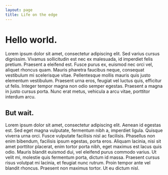 ```yaml
---
layout: page
title: Life on the edge
---
```


# Hello world.

Lorem ipsum dolor sit amet, consectetur adipiscing elit. Sed varius cursus dignissim. Vivamus sollicitudin est nec ex malesuada, id imperdiet felis pretium. Praesent a eleifend est. Fusce purus ex, euismod nec orci vel, aliquet rhoncus quam. Mauris pharetra faucibus neque, consequat vestibulum mi scelerisque vitae. Pellentesque mollis mauris quis justo elementum vestibulum. Praesent urna eros, feugiat vel luctus quis, efficitur ut felis. Integer tempor magna non odio semper egestas. Praesent a magna in justo cursus porta. Nunc erat metus, vehicula a arcu vitae, porttitor interdum arcu.

## But wait.

Lorem ipsum dolor sit amet, consectetur adipiscing elit. Aenean id egestas est. Sed eget magna vulputate, fermentum nibh a, imperdiet ligula. Quisque viverra urna orci. Fusce vulputate facilisis nisl ac facilisis. Phasellus non enim bibendum, facilisis ipsum egestas, porta eros. Aliquam lacinia, nisi sit amet porttitor placerat, enim tortor porta nibh, eget maximus est lacus quis odio. Mauris blandit euismod dui, vel eleifend purus commodo varius. Ut velit mi, molestie quis fermentum porta, dictum id massa. Praesent cursus risus volutpat mi lacinia, et feugiat nunc rutrum. Proin tempor ante vel blandit rhoncus. Praesent non maximus tortor. Ut eu dictum nisl.
